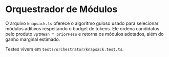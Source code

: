 # Orquestrador de Módulos

O arquivo `knapsack.ts` oferece o algoritmo guloso usado para selecionar módulos aditivos respeitando o budget de tokens. Ele ordena candidatos pelo produto `vptMean * priorPeso` e retorna os módulos adotados, além do ganho marginal estimado.

Testes vivem em `tests/orchestrator/knapsack.test.ts`.
